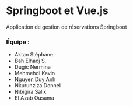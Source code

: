 # Springboot et Vue.js
Application de gestion de réservations Springboot


### Équipe :
- Aktan Stéphane
- Bah Elhadj S.
- Dugic Nermina
- Mehmehdi Kevin
- Nguyen Duy Anh
- Nkurunziza Donnel
- Nibigira Salix
- El Azab Ousama